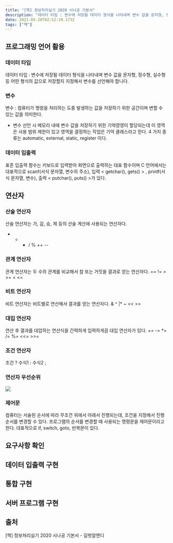 ```yaml
---
title: "[책] 정보처리실기 2020 시나공 기본서"
description: "데이터 타입 : 변수에 저장될 데이터 형식을 나타내며 변수 값을 문자형, 정수형, 실수형 등 어떤 형식의 값으로 저장할지 지정해서 변수를 선언해야 합니다. 변수 : 컴퓨터가 명령을 처리하는 도중 발생하는 값을 저장하기 위한 공간이며 변할 수 있는 값을 의미한다.변수 선"
date: 2021-05-20T02:52:19.173Z
tags: ["책"]
---
```

## 프로그래밍 언어 활용

### 데이터 타입
데이터 타입 : 변수에 저장될 데이터 형식을 나타내며 변수 값을 문자형, 정수형, 실수형 등 어떤 형식의 값으로 저장할지 지정해서 변수를 선언해야 합니다. 

### 변수
변수 : 컴퓨터가 명령을 처리하는 도중 발생하는 값을 저장하기 위한 공간이며 변할 수 있는 값을 의미한다.
- 변수 선언 시 메모리 내에 변수 값을 저장하기 위한 기억영영이 할당되는데 이 영역은 사용 범위 제한이 있고 영역을 결정하는 작업은 기억 클래스라고 한다. 4 가지 종류는 automatic, external, static, register 이다. 

### 데이터 입출력
표준 입출력 함수는 키보드로 입력받아 화면으로 출력하는 대표 함수이며 C 언어에서는 대표적으로 scanf(서식 문자열, 변수의 주소), 입력 < getchar(), gets() > , printf(서식 문자열, 변수), 출력 < putchar(), puts() >가 있다. 

## 연산자
### 산술 연산자
산술 연산자는 가, 감, 승, 제 등의 산술 계산에 사용되는 연산자다. 
+ - * / % ++ --
### 관계 연산자
관계 연산자는 두 수의 관계를 비교해서 참 또는 거짓을 결과로 얻는 연산자다. 
== != > >= < <=
### 비트 연산자
비트 연산자는 비트별로 연산해서 결과를 얻는 연산자다. 
& ^ |* ~ << >>
### 대입 연산자
연산 후 결과를 대압하는 연산식을 간력하게 입력하게끔 대입 연산자가 있다.
+= -= *= /= %= <<= >>=
### 조건 연산자
조건 ? 수식1 : 수식2 ;
### 연산자 우선순위
![](/images/394b5546-9bb1-414d-b9de-14a63308aefa-image.png)

### 제어문
컴퓨터는 서술된 순서에 따라 무조건 위에서 아래서 진행되는데, 조건을 지정해서 진행 순서를 변경할 수 있다. 프로그램의 순서를 변경할 때 사용되는 명령문을 제어문이라고 한다.
대표적으로 if, switch, goto, 반복문이 있다. 

## 요구사항 확인

## 데이터 입출력 구현

## 통합 구현

## 서버 프로그램 구현

## 출처
[책] 정보처리실기 2020 시나공 기본서 - 길벗알앤디 
